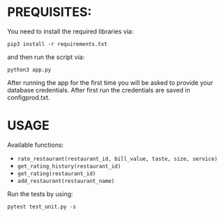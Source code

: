 # PREQUISITES:

You need to install the required libraries via:
```
pip3 install -r requirements.txt
```
and then run the script via:
```
python3 app.py
```

After running the app for the first time you will be asked to provide your database credentials. After first run the credentials are saved in configprod.txt.
# USAGE

Available functions:

  - `rate_restaurant(restaurant_id, bill_value, taste, size, service)`
  - `get_rating_history(restaurant_id)`
  - `get_rating(restaurant_id)`
  - `add_restaurant(restaurant_name)`

Run the tests by using:

```
pytest test_unit.py -s
```
